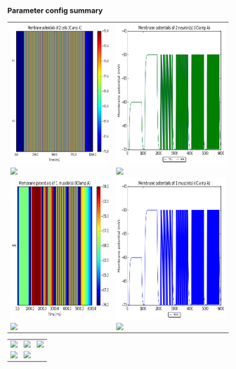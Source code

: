 ### Parameter config summary 
<table>

<tr>
  <td><a href="neurons_A_IClamp.png"/><img alt=" " src="neurons_A_IClamp.png" height="320"/></a></td>
  <td><a href="traces_neuron_IClamp_A.png"/><img alt=" " src="traces_neuron_IClamp_A.png" height="320"/></a></td>
</tr>

<tr>
  <td><a href="neuron_activity_A_IClamp.png"/><img alt=" " src="neuron_activity_A_IClamp.png" height="320"/></a></td>
  <td><a href="traces_neuron_activity_IClamp_A.png"/><img alt=" " src="traces_neuron_activity_IClamp_A.png" height="320"/></a></td>
</tr>

<tr>
  <td><a href="muscles_A_IClamp.png"/><img alt=" " src="muscles_A_IClamp.png" height="320"/></a></td>
  <td><a href="traces_muscles_IClamp_A.png"/><img alt=" " src="traces_muscles_IClamp_A.png" height="320"/></a></td>
</tr>

<tr>
  <td><a href="muscle_activity_A_IClamp.png"/><img alt=" " src="muscle_activity_A_IClamp.png" height="320"/></a></td>
  <td><a href="traces_muscles_activity_IClamp_A.png"/><img alt=" " src="traces_muscles_activity_IClamp_A.png" height="320"/></a></td>
</tr>
</table>
<table>

<tr><td><a href="c302_A_IClamp_exc_to_neurons.png"/><img alt=" " src="c302_A_IClamp_exc_to_neurons.png" height="320"/></a></td>

  <td><a href="c302_A_IClamp_inh_to_neurons.png"/><img alt=" " src="c302_A_IClamp_inh_to_neurons.png" height="320"/></a></td>

  <td><a href="c302_A_IClamp_elec_to_neurons.png"/><img alt=" " src="c302_A_IClamp_elec_to_neurons.png" height="320"/></a></td></tr>

<tr><td><a href="c302_A_IClamp_exc_to_muscles.png"/><img alt=" " src="c302_A_IClamp_exc_to_muscles.png" height="320"/></a></td>

  <td><a href="c302_A_IClamp_inh_to_muscles.png"/><img alt=" " src="c302_A_IClamp_inh_to_muscles.png" height="320"/></a></td></tr>
</table>

